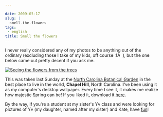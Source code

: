 ```yaml
---

date: 2009-05-17
slug: |
  smell-the-flowers
tags:
 - english
title: Smell the flowers
---
```


I never really considered any of my photos to be anything out of the
ordinary (excluding those I take of my kids, off course :)Â  ), but the
one below came out pretty decent if you ask me.

[![Seeing the flowers from the
trees](http://farm3.static.flickr.com/2259/3535533219_489f3bf2a3.jpg)](http://www.flickr.com/photos/ogmaciel/3535533219/)

This was taken last Sunday at the [North Carolina Botanical
Garden](http://www.ncbg.unc.edu/) in the best place to live in the
world, **Chapel Hill**, North Carolina. I've been using it as my
computer's desktop wallpaper. Every time I see it, it makes me realize
how majestic Spring can be! If you liked it, download it
[here](http://farm3.static.flickr.com/2259/3535533219_489f3bf2a3_b_d.jpg).

By the way, if you're a student at my sister's Yv class and were looking
for pictures of Yv (my daughter, named after my sister) and Kate, have
[fun](http://www.flickr.com/photos/ogmaciel)!
